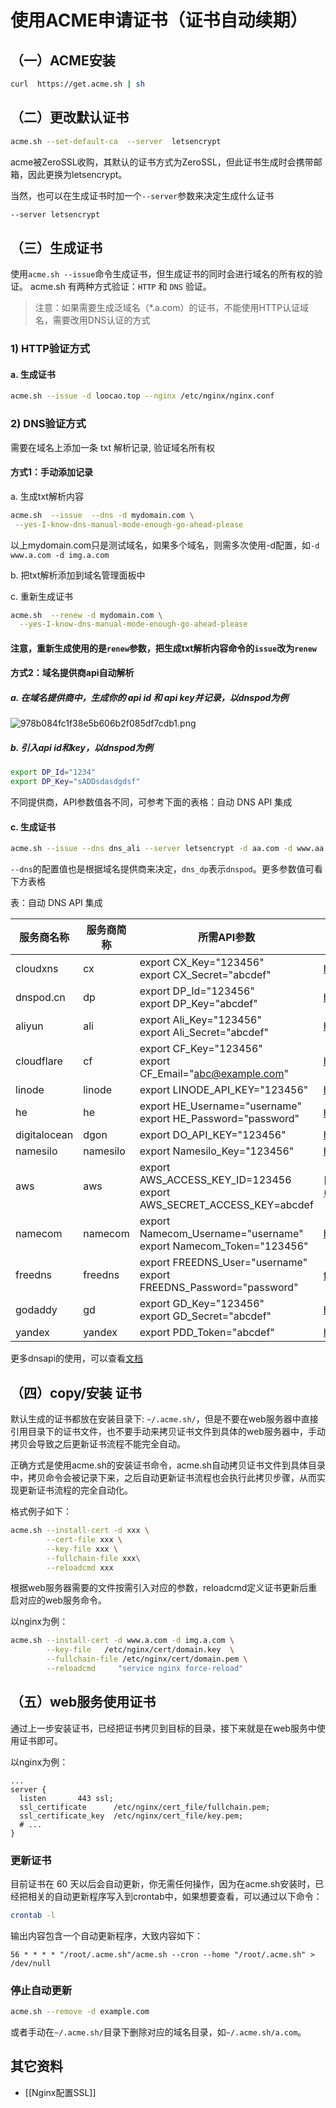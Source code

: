 # 使用ACME申请证书（证书自动续期）

## （一）ACME安装

```sh
curl  https://get.acme.sh | sh
```

## （二）更改默认证书

```sh
acme.sh --set-default-ca  --server  letsencrypt
```

acme被ZeroSSL收购，其默认的证书方式为ZeroSSL，但此证书生成时会携带邮箱，因此更换为letsencrypt。

当然，也可以在生成证书时加一个`--server`参数来决定生成什么证书

```sh
--server letsencrypt
```

## （三）生成证书

使用`acme.sh --issue`命令生成证书，但生成证书的同时会进行域名的所有权的验证。 acme.sh 有两种方式验证：`HTTP` 和 `DNS` 验证。

> 注意：如果需要生成泛域名（*.a.com）的证书，不能使用HTTP认证域名，需要改用DNS认证的方式

### 1) HTTP验证方式

#### a. 生成证书

```sh
acme.sh --issue -d loocao.top --nginx /etc/nginx/nginx.conf
```

### 2) DNS验证方式

需要在域名上添加一条 txt 解析记录, 验证域名所有权

#### 方式1：手动添加记录

a. 生成txt解析内容

```sh
acme.sh  --issue  --dns -d mydomain.com \
 --yes-I-know-dns-manual-mode-enough-go-ahead-please
```

以上mydomain.com只是测试域名，如果多个域名，则需多次使用-d配置，如`-d www.a.com -d img.a.com`

b. 把txt解析添加到域名管理面板中

c. 重新生成证书

```sh
acme.sh  --renew -d mydomain.com \
  --yes-I-know-dns-manual-mode-enough-go-ahead-please
```

#### 注意，重新生成使用的是`renew`参数，把生成txt解析内容命令的`issue`改为`renew`

#### 方式2：域名提供商api自动解析

##### a. 在域名提供商中，生成你的 api id 和 api key并记录，以dnspod为例

![978b084fc1f38e5b606b2f085df7cdb1.png](../../_resources/978b084fc1f38e5b606b2f085df7cdb1.png)

##### b. 引入api id和key，以dnspod为例

```sh
export DP_Id="1234"
export DP_Key="sADDsdasdgdsf"
```

不同提供商，API参数值各不同，可参考下面的表格：自动 DNS API 集成

#### c. 生成证书

```sh
acme.sh --issue --dns dns_ali --server letsencrypt -d aa.com -d www.aa.com
```

`--dns`的配置值也是根据域名提供商来决定，`dns_dp`表示`dnspod`。更多参数值可看下方表格

表：自动 DNS API 集成

| 服务商名称 | 服务商简称 | 所需API参数 | 获取API参数地址 |
| --- | --- | --- | --- |
| cloudxns | cx  | export CX_Key="123456"<br>export CX_Secret="abcdef" | https://www.cloudxns.net/AccountManage/apimanage.html |
| dnspod.cn | dp  | export DP_Id="123456"<br>export DP_Key="abcdef" | https://www.dnspod.cn/console/user/security |
| aliyun | ali | export Ali_Key="123456"<br>export Ali_Secret="abcdef" | https://www.dnspod.cn/console/user/security |
| cloudflare | cf  | export CF_Key="123456"<br>export CF_Email="abc@example.com" | https://dash.cloudflare.com/profile/api-tokens |
| linode | linode | export LINODE\_API\_KEY="123456" | https://manager.linode.com/profile/api |
| he  | he  | export HE_Username="username"<br>export HE_Password="password" | [he](https://dns.he.net/)的用户名密码 |
| digitalocean | dgon | export DO\_API\_KEY="123456" | https://cloud.digitalocean.com/settings/applications |
| namesilo | namesilo | export Namesilo_Key="123456" | https://www.namesilo.com/account_api.php |
| aws | aws | export AWS\_ACCESS\_KEY_ID=123456<br>export AWS\_SECRET\_ACCESS_KEY=abcdef | [http://docs.aws.amazon.com/IAM/latest/UserGuide/id\_users\_create.html](http://docs.aws.amazon.com/IAM/latest/UserGuide/id_users_create.html) |
| namecom | namecom | export Namecom_Username="username"<br>export Namecom_Token="123456" | https://www.name.com/reseller/apply |
| freedns | freedns | export FREEDNS_User="username"<br>export FREEDNS_Password="password" | [freedns](https://freedns.afraid.org/)的用户名密码 |
| godaddy | gd  | export GD_Key="123456"<br>export GD_Secret="abcdef" | https://developer.godaddy.com/keys/ |
| yandex | yandex | export PDD_Token="abcdef" | https://tech.yandex.com/domain/doc/concepts/access-docpage/ |

更多dnsapi的使用，可以查看[文档](https://github.com/acmesh-official/acme.sh/wiki/dnsapi)

## （四）copy/安装 证书

默认生成的证书都放在安装目录下: `~/.acme.sh/`，但是不要在web服务器中直接引用目录下的证书文件，也不要手动来拷贝证书文件到具体的web服务器中，手动拷贝会导致之后更新证书流程不能完全自动。

正确方式是使用acme.sh的安装证书命令，acme.sh自动拷贝证书文件到具体目录中，拷贝命令会被记录下来，之后自动更新证书流程也会执行此拷贝步骤，从而实现更新证书流程的完全自动化。

格式例子如下：

```sh
acme.sh --install-cert -d xxx \
        --cert-file xxx \
        --key-file xxx \
        --fullchain-file xxx\
        --reloadcmd xxx
```

根据web服务器需要的文件按需引入对应的参数，reloadcmd定义证书更新后重启对应的web服务命令。

以nginx为例：

```sh
acme.sh --install-cert -d www.a.com -d img.a.com \
        --key-file   /etc/nginx/cert/domain.key  \
        --fullchain-file /etc/nginx/cert/domain.pem \
        --reloadcmd     "service nginx force-reload"
```

## （五）web服务使用证书

通过上一步安装证书，已经把证书拷贝到目标的目录，接下来就是在web服务中使用证书即可。

以nginx为例：

```nginx
...
server {
  listen       443 ssl;
  ssl_certificate      /etc/nginx/cert_file/fullchain.pem;
  ssl_certificate_key  /etc/nginx/cert_file/key.pem;
  # ...
}
```

### 更新证书

目前证书在 60 天以后会自动更新，你无需任何操作，因为在acme.sh安装时，已经把相关的自动更新程序写入到crontab中，如果想要查看，可以通过以下命令：

```sh
crontab -l
```

输出内容包含一个自动更新程序，大致内容如下：

```crontab
56 * * * * "/root/.acme.sh"/acme.sh --cron --home "/root/.acme.sh" > /dev/null
```

### 停止自动更新

```sh
acme.sh --remove -d example.com
```

或者手动在`~/.acme.sh/`目录下删除对应的域名目录，如`~/.acme.sh/a.com`。

## 其它资料

- [[Nginx配置SSL]]